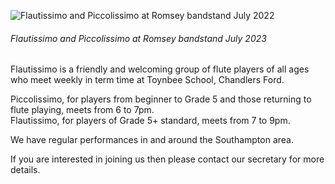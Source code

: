 
![Flautissimo and Piccolissimo at Romsey bandstand July 2022](https://lynneflute.github.io/Flautissimo/romsey2022.jpg "Flautissimo and Piccolissimo at Romsey bandstand July 2022")

 <p align="center">
<figcaption>
 
###### _Flautissimo and Piccolissimo at Romsey bandstand July 2023_

 </figcaption>
 </p>
 
Flautissimo is a friendly and welcoming group of flute players of all ages who meet weekly in term time at Toynbee School, Chandlers Ford.  

Piccolissimo, for players from beginner to Grade 5 and those returning to flute playing, meets from 6 to 7pm.  
Flautissimo, for players of Grade 5+ standard, meets from 7 to 9pm.

We have regular performances in and around the Southampton area.

If you are interested in joining us then please contact our secretary for more details.
